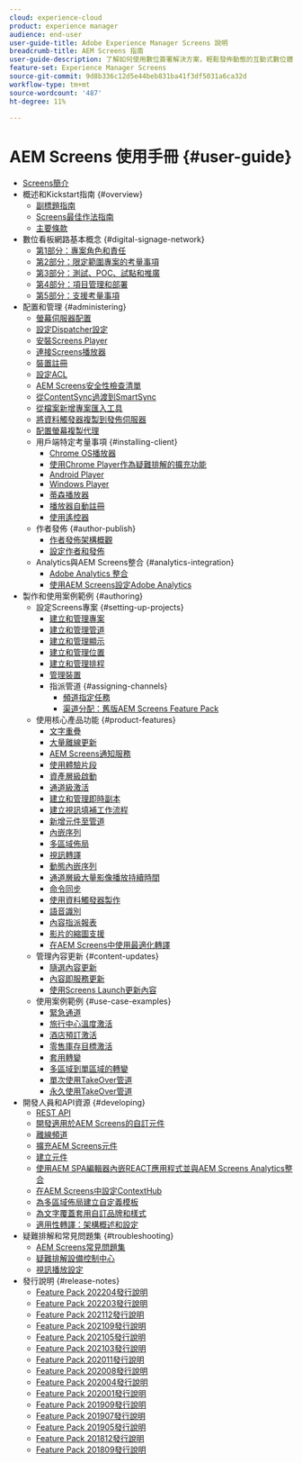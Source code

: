 ```yaml
---
cloud: experience-cloud
product: experience manager
audience: end-user
user-guide-title: Adobe Experience Manager Screens 說明
breadcrumb-title: AEM Screens 指南
user-guide-description: 了解如何使用數位簽署解決方案，輕鬆發佈動態的互動式數位體驗和互動。
feature-set: Experience Manager Screens
source-git-commit: 9d8b336c12d5e44beb831ba41f3df5031a6ca32d
workflow-type: tm+mt
source-wordcount: '487'
ht-degree: 11%

---
```



# AEM Screens 使用手冊 {#user-guide}

+ [Screens簡介](aem-screens-introduction.md)
+ 概述和Kickstart指南 {#overview}
   + [副標題指南](kickstart-for-aem-screens.md)
   + [Screens最佳作法指南](https://experienceleague.adobe.com/docs/experience-manager-screens/using/about-guide.html)
   + [主要條款](screens-glossary.md)
+ 數位看板網路基本概念 {#digital-signage-network}
   + [第1部分：專案角色和責任](project-roles-responsibilities.md)
   + [第2部分：限定範圍專案的考量事項](project-considerations.md)
   + [第3部分：測試、POC、試點和推廣](testing-pocs-pilots-rollouts.md)
   + [第4部分：項目管理和部署](project-management-and-deployment.md)
   + [第5部分：支援考量事項](support-considerations.md)
+ 配置和管理 {#administering}
   + [螢幕伺服器配置](configuring-screens-introduction.md)
   + [設定Dispatcher設定](dispatcher-configurations-aem-screens.md)
   + [安裝Screens Player](installing-screens-player.md)
   + [連接Screens播放器](working-with-screens-player.md)
   + [裝置註冊](device-registration.md)
   + [設定ACL](setting-up-acls.md)
   + [AEM Screens安全性檢查清單](security-checklist.md)
   + [從ContentSync過渡到SmartSync](smartsync.md)
   + [從檔案新增專案匯入工具](project-importer.md)
   + [將資料觸發器複製到發佈伺服器](replicating-data-triggers.md)
   + [配置螢幕複製代理](configure-screens-replication.md)
   + 用戶端特定考量事項 {#installing-client}
      + [Chrome OS播放器](implementing-chrome-os-player.md)
      + [使用Chrome Player作為疑難排解的擴充功能](using-chrome-player-as-an-extension.md)
      + [Android Player](implementing-android-player.md)
      + [Windows Player](implementing-windows-player.md)
      + [蒂森播放器](tizen-player.md)
      + [播放器自動註冊](auto-registration-players.md)
      + [使用遙控器](implementing-remote-control.md)
   + 作者發佈 {#author-publish}
      + [作者發佈架構概觀](author-publish-architecture-overview.md)
      + [設定作者和發佈](author-and-publish.md)
   + Analytics與AEM Screens整合 {#analytics-integration}
      + [Adobe Analytics 整合](adobe-analytics-integration-aem-screens.md)
      + [使用AEM Screens設定Adobe Analytics](configuring-adobe-analytics-aem-screens.md)
+ 製作和使用案例範例 {#authoring}
   + 設定Screens專案 {#setting-up-projects}
      + [建立和管理專案](creating-a-screens-project.md)
      + [建立和管理管道](managing-channels.md)
      + [建立和管理顯示](managing-displays.md)
      + [建立和管理位置](managing-locations.md)
      + [建立和管理排程](managing-schedules.md)
      + [管理裝置](managing-devices.md)
      + 指派管道 {#assigning-channels}
         + [頻道指定任務](channel-assignment-latest-fp.md)
         + [渠道分配：舊版AEM Screens Feature Pack](channel-assignment.md)
   + 使用核心產品功能 {#product-features}
      + [文字重疊](text-overlay.md)
      + [大量離線更新](bulk-offline-update.md)
      + [AEM Screens通知服務](screens-notifications-service.md)
      + [使用體驗片段](experience-fragments-in-screens.md)
      + [資產層級啟動](asset-level-scheduling.md)
      + [通道級激活](channel-level-activation.md)
      + [建立和管理即時副本](managing-livecopy.md)
      + [建立視訊填補工作流程](creating-a-video-padding-workflow.md)
      + [新增元件至管道](adding-components-to-a-channel.md)
      + [內嵌序列](embedded-sequences.md)
      + [多區域佈局](multi-zone-layout-aem-screens.md)
      + [視訊轉譯](generating-renditions.md)
      + [動態內嵌序列](dynamic-embedded-sequences.md)
      + [通道層級大量影像播放持續時間](channel-level-image-playback.md)
      + [命令同步](using-command-sync.md)
      + [使用資料觸發器製作](authoring-data-triggers.md)
      + [語音識別](voice-recognition.md)
      + [內容指派報表](content-assignment-report.md)
      + [影片的縮圖支援](thumbnail-support.md)
      + [在AEM Screens中使用最適化轉譯](using-adaptive-renditions.md)
   + 管理內容更新 {#content-updates}
      + [隨選內容更新](on-demand-content.md)
      + [內容即服務更新](content-update-as-a-service.md)
      + [使用Screens Launch更新內容](launches.md)
   + 使用案例範例 {#use-case-examples}
      + [緊急通道](emergency-channel.md)
      + [旅行中心溫度激活](local-temperature-activation.md)
      + [酒店預訂激活](hospitality-reservation-activation.md)
      + [零售庫存目標激活](retail-inventory-activation.md)
      + [套用轉變](applying-transitions.md)
      + [多區域到單區域的轉變](multizone-to-singlezone.md)
      + [單次使用TakeOver管道](single-use-takeover-channel.md)
      + [永久使用TakeOver管道](perpetual-takeover-channel.md)
+ 開發人員和API資源 {#developing}
   + [REST API](rest-api.md)
   + [開發適用於AEM Screens的自訂元件](developing-custom-component-tutorial-develop.md)
   + [離線頻道](offline-channels.md)
   + [擴充AEM Screens元件](extending-component-tutorial-develop.md)
   + [建立元件](creating-components.md)
   + [使用AEM SPA編輯器內嵌REACT應用程式並與AEM Screens Analytics整合](embedding-react-app.md)
   + [在AEM Screens中設定ContextHub](configuring-context-hub.md)
   + [為多區域佈局建立自定義模板](creating-custom-templates-multizone-layouts.md)
   + [為文字覆蓋套用自訂品牌和樣式](custom-branding-text-overlays.md)
   + [適用性轉譯：架構概述和設定](/help/user-guide/adaptive-renditions.md)
+ 疑難排解和常見問題集 {#troubleshooting}
   + [AEM Screens常見問題集](aem-screens-faqs.md)
   + [疑難排解設備控制中心](monitoring-screens.md)
   + [視訊播放設定](troubleshoot-videos.md)
+ 發行說明 {#release-notes}
   + [Feature Pack 202204發行說明](release-notes-fp-202204.md)
   + [Feature Pack 202203發行說明](release-notes-fp-202203.md)
   + [Feature Pack 202112發行說明](release-notes-fp-202112.md)
   + [Feature Pack 202109發行說明](release-notes-fp-202109.md)
   + [Feature Pack 202105發行說明](release-notes-fp-202105.md)
   + [Feature Pack 202103發行說明](release-notes-fp-202103.md)
   + [Feature Pack 202011發行說明](release-notes-fp-202011.md)
   + [Feature Pack 202008發行說明](release-notes-fp-202008.md)
   + [Feature Pack 202004發行說明](release-notes-fp-202004.md)
   + [Feature Pack 202001發行說明](release-notes-fp-202001.md)
   + [Feature Pack 201909發行說明](release-notes-fp-201909.md)
   + [Feature Pack 201907發行說明](release-notes-fp-201907.md)
   + [Feature Pack 201905發行說明](screens-release-notes-fp-201905.md)
   + [Feature Pack 201812發行說明](release-notes-fp-201812.md)
   + [Feature Pack 201809發行說明](screens-release-notes.md)
